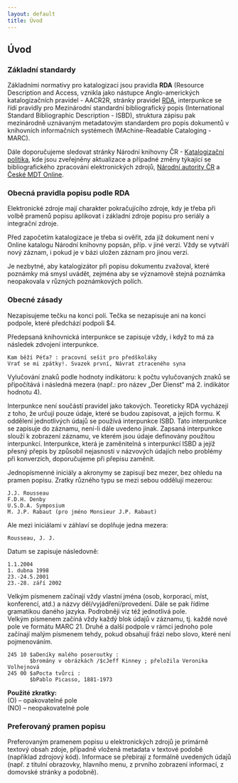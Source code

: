 ```yaml
---
layout: default
title: Úvod
---
```


## Úvod

### Základní standardy

Základními normativy pro katalogizaci jsou pravidla **RDA** (Resource Description and Access, vznikla jako nástupce Anglo-amerických katalogizačních pravidel - AACR2R, stránky pravidel [RDA](http://www.rdatoolkit.org), interpunkce se řídí pravidly pro Mezinárodní standardní bibliografický popis (International Standard Bibliographic Description - ISBD), struktura zápisu pak mezinárodně uznávaným metadatovým standardem pro popis dokumentů v knihovních informačních systémech (MAchine-Readable Cataloging - MARC).

Dále doporučujeme sledovat stránky Národní knihovny ČR - [Katalogizační politika](https://www.nkp.cz/o-knihovne/odborne-cinnosti/zpracovani-fondu), kde jsou zveřejněny aktualizace a případné změny týkající se bibliografického zpracování elektronických zdrojů, [Národní autority ČR](http://autority.nkp.cz/) a [České MDT Online](http://cz.udc-hub.com/cs/login.php).


### Obecná pravidla popisu podle RDA

Elektronické zdroje mají charakter pokračujícího zdroje, kdy je třeba při volbě pramenů popisu aplikovat i základní zdroje popisu pro seriály a integrační zdroje.

Před započetím katalogizace je třeba si ověřit, zda již dokument není v Online katalogu Národní knihovny popsán, příp. v jiné verzi. Vždy se vytváří nový záznam, i pokud je v bázi uložen záznam pro jinou verzi.

Je nezbytné, aby katalogizátor při popisu dokumentu zvažoval, které poznámky má smysl uvádět, zejména aby se významově stejná poznámka neopakovala v různých poznámkových polích.

### Obecné zásady

Nezapisujeme tečku na konci polí. Tečka se nezapisuje ani na konci podpole, které
předchází podpoli $4.

Předepsaná knihovnická interpunkce se zapisuje vždy, i když to má za následek zdvojení
interpunkce.

```
Kam běží Péťa? : pracovní sešit pro předškoláky
Vrať se mi zpátky!. Svazek první, Návrat ztraceného syna
```

Vylučování znaků podle hodnoty indikátoru: k počtu vylučovaných znaků se připočítává
i následná mezera (např.: pro název „Der Dienst“ má 2. indikátor hodnotu 4).

Interpunkce není součástí pravidel jako takových. Teoreticky RDA vycházejí z toho, že určují pouze údaje, které se budou zapisovat, a jejich formu. K oddělení jednotlivých údajů se používá interpunkce ISBD. Tato interpunkce se zapisuje do záznamu, není-li dále uvedeno jinak. Zapsaná interpunkce slouží k zobrazení záznamu, ve kterém jsou údaje definovány použitou interpunkcí. Interpunkce, která je zaměnitelná s interpunkcí ISBD a jejíž přesný přepis by způsobil nejasnosti v názvových údajích nebo problémy při konverzích, doporučujeme při přepisu zaměnit.

Jednopísmenné iniciály a akronymy se zapisují bez mezer, bez ohledu na pramen popisu. Zratky různého typu se mezi sebou oddělují mezerou:

```
J.J. Rousseau
F.D.H. Denby
U.S.D.A. Symposium
M. J.P. Rabaut (pro jméno Monsieur J.P. Rabaut)
```

Ale mezi iniciálami v záhlaví se doplňuje jedna mezera:

```
Rousseau, J. J.
```
Datum se zapisuje následovně:

```
1.1.2004
1. dubna 1998
23.-24.5.2001
23.-28. září 2002
```

Velkým písmenem začínají vždy vlastní jména (osob, korporací, míst, konferencí, atd.) a
názvy děl/vyjádření/provedení. Dále se pak řídíme gramatikou daného jazyka. Podrobněji viz
též jednotlivá pole.  
Velkým písmenem začíná vždy každý blok údajů v záznamu, tj. každé nové pole ve formátu
MARC 21. Druhé a další podpole v rámci jednoho pole začínají malým písmenem tehdy,
pokud obsahují frázi nebo slovo, které není pojmenováním.

```
245 10 $aDeníky malého poseroutky :  
       $bromány v obrázkách /$cJeff Kinney ; přeložila Veronika Volhejnová
245 00 $aPocta tvůrci :  
       $bPablo Picasso, 1881-1973
```


**Použité zkratky:**  
	(O) – opakovatelné pole  
	(NO) – neopakovatelné pole  

###  Preferovaný pramen popisu

Preferovaným pramenem popisu u elektronických zdrojů je primárně textový obsah zdoje, případně vložená metadata v textové podobě (například zdrojový kód). Informace se přebírají z formálně uvedených údajů (např. z titulní obrazovky, hlavního menu, z prvního zobrazení informací, z domovské stránky a podobně).
